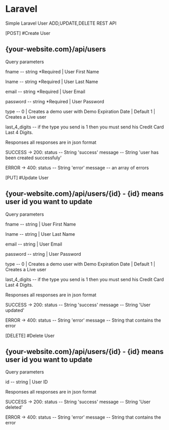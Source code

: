 # Laravel
Simple Laravel User ADD,UPDATE,DELETE REST API


[POST] #Create User

{your-website.com}/api/users
--------------------------------------------------------------------------------------------------------
Query parameters

fname -- string *Required | User First Name

lname -- string *Required | User Last Name

email -- string *Required | User Email

password -- string *Required | User Password

type --  0 | Creates a demo user with Demo Expiration Date | Default
         1 | Creates a Live user

last_4_digits -- if the type you send is 1 then you must send his Credit Card Last 4 Digits.


Responses
all responses are in json format

SUCCESS -> 200:   status -- String 'success'
                  message -- String 'user has been created successfuly'
                 
ERROR -> 400:     status -- String 'error'
                  message -- an array of errors
         
         
         






[PUT] #Update User

{your-website.com}/api/users/{id} - {id} means user id you want to update
--------------------------------------------------------------------------------------------------------
Query parameters

fname -- string | User First Name

lname -- string | User Last Name

email -- string | User Email

password -- string | User Password

type --  0 | Creates a demo user with Demo Expiration Date | Default
         1 | Creates a Live user

last_4_digits -- if the type you send is 1 then you must send his Credit Card Last 4 Digits.


Responses
all responses are in json format

SUCCESS -> 200:   status -- String 'success'
                  message -- String 'User updated'
                 
ERROR -> 400:     status -- String 'error'
                  message -- String that contains the error
                  
                  
                  
                  
                  
                  
[DELETE] #Delete User

{your-website.com}/api/users/{id} - {id} means user id you want to update
--------------------------------------------------------------------------------------------------------
Query parameters

id -- string | User ID


Responses
all responses are in json format

SUCCESS -> 200:   status -- String 'success'
                  message -- String 'User deleted'
                 
ERROR -> 400:     status -- String 'error'
                  message -- String that contains the error
                  
                  
                  
